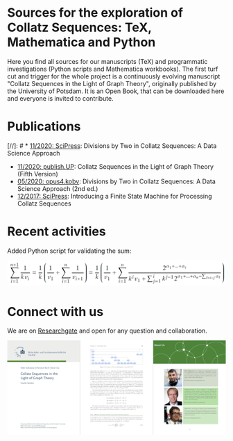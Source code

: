 # Sources for the exploration of Collatz Sequences: TeX, Mathematica and Python 
Here you find all sources for our manuscripts (TeX) and programmatic investigations (Python scripts and Mathematica workbooks).
The first turf cut and trigger for the whole project is a continuously evolving manuscript "Collatz Sequences in the Light of Graph Theory", originally published by the University of Potsdam. It is an Open Book, that can be downloaded here and everyone is invited to contribute.

# Publications
[//]: # * [11/2020: SciPress](https://www.scipress.com/IJPMS.21): Divisions by Two in Collatz Sequences: A Data Science Approach
* [11/2020: publish.UP](https://doi.org/10.25932/publishup-48214): Collatz Sequences in the Light of Graph Theory (Fifth Version)
* [05/2020: opus4.kobv](https://doi.org/10.34646/thn/ohmdok-620): Divisions by Two in Collatz Sequences: A Data Science Approach (2nd ed.)
* [12/2017: SciPress](https://www.scipress.com/IJPMS.19.10): Introducing a Finite State Machine for Processing Collatz Sequences

# Recent activities
Added Python script for validating the sum:

<img src="img/sum.png" width="600" />

# Connect with us
We are on [Researchgate](https://www.researchgate.net/project/Collatz-Conjecture-4) and open for any question and collaboration.

<img src="img/book.png" />
